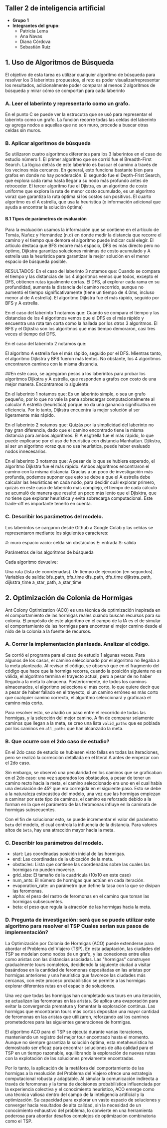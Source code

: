 ## Taller 2 de inteligencia artificial

- **Grupo 1**
- **Integrantes del grupo**:
  * Patricia Lema
  * Ana Navas
  * Diana Córdova
  * Sebastián Ruiz

## 1. Uso de Algoritmos de Búsqueda

El objetivo de esta tarea es utilizar cualquier algoritmo de búsqueda para resolver los 3 laberintos propuestos, 
el reto es poder visualizar/representar los resultados, adicionalmente poder comparar al menos 2 algoritmos de búsqueda 
y mirar cómo se comportan para cada laberinto

### A. Leer el laberinto y representarlo como un grafo.

En el punto C se puede ver la estrucutra que se usó para representar el laberinto como un grafo. La función recorre todas las celdas del laberinto qy agrega nodos a aquellas que no son muro, procede a buscar otras celdas sin muros. 

### B. Aplicar algoritmos de búsqueda

Se utilizaron cuatro algoritmos diferentes para los 3 laberintos en el caso de estudio número 1. El primer algoritmo que se corrió fue el Breadth-First Search. La lógica detrás de este laberinto es buscar el camino a través de los vecinos más cercanos. En general, esto funciona bastante bien para grafos en donde no hay ponderación. El segundo fue el Depth-Frist Search, que explora cada rama hasta llegar a su nodo más profundo antes de retroceder. El tercer algoritmo fue el Djistra, es un algoritmo de costo uniforme que explora la ruta de menor costo acumulado, es un algoritmo voraz que garantiza la ruta óptima si los costos son positivos. El cuarto algoritmo es el A estrella, que usa la heurística (o información adicional que ayuda a encontrar la solución óptima)

#### B.1 Tipos de parámetros de evaluación

Para la evaluación usamos la información que se contiene en el artículo de Tomás, Nuñez y Hernández (n.d) en donde medir la distancia que recorre el camino y el tiempo que demora el algoritmo puede indicar cuál elegir. El artículo destaca que BFS recorre más espacio, DFS es más directo pero no óptimo, Dijkstra garantiza soluciones mínimas de costo acumulado y A estrella usa la heurística para garantizar la mejor solución en el menor espacio de búsqueda posible. 

RESULTADOS: 
En el caso del laberinto 3 notamos que: 
Cuando se compara el tiempo y las distancias de los 4 algoritmos vemos que todos, excepto el DFS, obtienen rutas igualmente cortas. El DFS, al explorar cada rama en su profundidad, aumenta la distancia del camino recorrido, aunque no aumentó el tiempo significativamente (tiene un tiempo de 4.0ms, incluso menor al de A estrella). El algoritmo Dijkstra fue el más rápido, seguido por BFS y A estrella.

En el caso del laberinto 1 notamos que: 
Cuando se compara el tiempo y las distancias de los 4 algoritmos vemos que el DFS es el más rápido y encuentra una rota tan corta como la hallada por los otros 3 algoritmos. El BFS y el Dijkstra son los algoritmos que más tiempo demoraron, casi tres veces el tiempo del DFS. 

En el caso del laberinto 2 notamos que: 

El algoritmo A estrella fue el más rápido, seguido por el DFS. Mientras tanto, el algoritmo Dijkstra y BFS fueron más lentos. No obstante, los 4 algoritmos encontraron caminos con la misma distancia. 

##En este caso, se agregaron pesos a los laberintos para probar los algoritmos Dijkstra y A estrella, que responden a grafos con costo de una mejor manera. Encontramos lo siguiente

En el laberinto 1 notamos que: 
Es un laberinto simple, o sea un grafo pequeño, por lo que no vale la pena sobrecargar computacionalmente al calcular A estrella (heurística) porque no da una ganancia significativa en eficiencia. Por lo tanto, Dijkstra encuentra la mejor solución al ser ligeramente más rápido. 

En el laberinto 2 notamos que: 
Quizás por la simplicidad del laberinto no hay gran diferencia, dado que el camino encontrado tiene la misma distancia para ambos algoritmos. El A esgtrella fue el más rápido, lo que puede explicarse por el uso de heurística con distancia Manhattan. Djikstra, al ser un algoritmo voraz que no usa heurística, puede haber evaluado nodos innecesarios. 

En el laberinto 3 notamos que: 
A pesar de lo que se hubiera esperado, el algoritmo Dijkstra fue el más rápido. Ambos algoritmos encontraron el camino con la misma distancia. Gracias a un poco de investigación más profunda, podemos suponer que esto se debe a que el A estrella debe calcular las heurísticas en cada nodo, para decidir cuál explorar primero, quizás en este caso de laberinto más complejo, el tiempo de cada cálculo se acumuló de manera que resultó un poco más lento que el Djisktra, que no tiene que explorar heurística y evita sobrecarga computacional. Este trade-off es importante tenerlo en cuenta. 

### C. Describir los parámetros del modelo.

Los laberintos se cargaron desde Github a Google Colab y las celdas se representaron mediante los siguientes caracteres: 

#: muro 
espacio vacío: celda sin obstáculos
E: entrada
S: salida

Parámetros de los algoritmos de búsqueda

Cada algoritmo devuelve:

Una ruta (lista de coordenadas).
Un tiempo de ejecución (en segundos).
Variables de salida:
bfs_path, bfs_time
dfs_path, dfs_time
dijkstra_path, dijkstra_time
a_star_path, a_star_time
## 2. Optimización de Colonia de Hormigas

Ant	 Colony	 Optimization	 (ACO)	 es una técnica de optimización inspirada en el
comportamiento de las hormigas reales cuando buscan recursos para su colonia. El propósito
de este algoritmo en el campo de la IA es el de simular el comportamiento de las hormigas
para encontrar el mejor camino desde el nido de la colonia a la fuente de recursos.

### A. Correr la implementación planteada. Analizar el código.

Se corrió el programa para el caso de estudio 1 algunas veces. Para algunos de los casos, el camino seleccionado por el algoritmo no llegaba a la meta planteada. Al revisar el código, se observó que en el fragmento del código que hace que la hormiga recorra, cuando la posición siguiente no es válida, el algoritmo termina el trayecto actual, pero a pesar de no haber llegado a la meta lo almacena. Posteriormente, de todos los caminos almacenados, el algoritmo selecciona el más corto, lo que quiere decir que a pesar de haber fallado en el trayecto, si un camino erróneo es más corto que cualquier camino correcto, el algoritmo seleccionará y graficará el camino más corto.

Para resolver esto, se añadió un paso entre el recorrido de todas las hormigas, y la selección del mejor camino. A fin de comparar solamente caminos que llegan a la meta, se creo una lista `valid_paths` que es poblada por los caminos en `all_paths` que han alcanzado la meta.

### B. Que ocurre con el 2do caso de estudio?

En el 2do caso de estudio se hubiesen visto fallas en todas las iteraciones, pero se realizó la corrección detallada en el literal A antes de empezar con el 2do caso.

Sin embargo, se observó una pecularidad en los caminos que se graficaban en el 2do caso: una vez superados los obstáculos, a pesar de tener un camino recto hacia la meta, el camino seleccionado era uno en el cual había una desviación de 45º que era corregida en el siguiente paso. Esto se debe a la naturaleza estocástica del modelo, una vez que las hormigas empiezan a caminar por este tipo de caminos, el camino es reforzado debido a la forman en la que el parámetro de las feromonas influye en la caminata de hormigas subsecuentes.

Con el fin de solucionar esto, se puede incrementar el valor del parámetro `beta` del modelo, el cual controla la influencia de la distancia. Para valores altos de `beta`, hay una atracción mayor hacia la meta.

### C. Describir los parámetros del modelo.

* start: Las coordinadas posición inicial de las hormigas.
* end: Las coordinadas de la ubicación de la meta.
* obstacles: Lista que contiene las coordenadas sobre las cuales las hormigas no pueden moverse.
* grid_size: El tamaño de la cuadrícula (10x10 en este caso)
* num_ants: El número de hormigas que actúan en cada iteración.
* evaporation_rate: un parámetro que define la tasa con la que se disipan las feromonas.
* alpha: el peso del rastro de feromonas en el camino que toman las hormigas subsecuentes.
* beta: el peso que regula la atracción de las hormigas hacia la meta.

### D. Pregunta de investigación: será que se puede utilizar este algoritmo para resolver el TSP Cuales serían sus pasos de implementación?

La Optimización por Colonia de Hormigas (ACO) puede extenderse para abordar el Problema del Viajero (TSP). En esta adaptación, las ciudades del TSP se modelan como nodos de un grafo, y las conexiones entre ellas como aristas con las distancias asociadas. Las "hormigas" construyen gradualmente tours completos, decidiendo la siguiente ciudad a visitar basándose en la cantidad de feromonas depositadas en las aristas por hormigas anteriores y una heurística que favorece las ciudades más cercanas, con este proceso probabilístico se permite a las hormigas explorar diferentes rutas en el espacio de soluciones.

Una vez que todas las hormigas han completado sus tours en una iteración, se actualizan las feromonas en las aristas. Se aplica una evaporación para evitar la convergencia prematura y fomentar la exploración continua. Las hormigas que encontraron tours más cortos depositan una mayor cantidad de feromonas en las aristas que utilizaron, reforzando así los caminos prometedores para las siguientes generaciones de hormigas.

El algoritmo ACO para el TSP se ejecuta durante varias iteraciones, manteniendo un registro del mejor tour encontrado hasta el momento. Aunque no siempre garantiza la solución óptima, esta metaheurística ha demostrado ser eficaz para encontrar soluciones de alta calidad para el TSP en un tiempo razonable, equilibrando la exploración de nuevas rutas con la explotación de las soluciones previamente encontradas.

Por lo tanto, la aplicación de la metáfora del comportamiento de las hormigas a la resolución del Problema del Viajero ofrece una estrategia computacional robusta y adaptable. Al simular la comunicación indirecta a través de feromonas y la toma de decisiones probabilística influenciada por la experiencia colectiva y el conocimiento heurístico, ACO emerge como una técnica valiosa dentro del campo de la inteligencia artificial y la optimización. Su capacidad para explorar un vasto espacio de soluciones y converger hacia resultados de alta calidad, sin la necesidad de un conocimiento exhaustivo del problema, lo convierte en una herramienta poderosa para abordar desafíos complejos de optimización combinatoria como el TSP.

